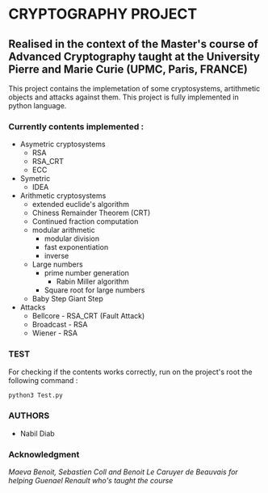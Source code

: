 # CRYPTOGRAPHY PROJECT
## Realised in the context of the Master's course of Advanced Cryptography taught at the University Pierre and Marie Curie (UPMC, Paris, FRANCE)


This project contains the implemetation of some cryptosystems, artithmetic objects and attacks against them. This project is fully implemented in python language.

### Currently contents implemented :
* Asymetric cryptosystems
  * RSA
  * RSA_CRT
  * ECC
* Symetric
  * IDEA
* Arithmetic cryptosystems
  * extended euclide's algorithm
  * Chiness Remainder Theorem (CRT)
  * Continued fraction computation
  * modular arithmetic
    * modular division
    * fast exponentiation
    * inverse
  * Large numbers
    * prime number generation
      * Rabin Miller algorithm
    * Square root for large numbers
  * Baby Step Giant Step
* Attacks
  * Bellcore - RSA_CRT  (Fault Attack)
  * Broadcast - RSA 
  * Wiener    - RSA


### TEST

For checking if the contents works correctly, run on the project's root the following command :
```bash
python3 Test.py
```


### AUTHORS
 * Nabil Diab


### Acknowledgment 
*Maeva Benoit, Sebastien Coll and Benoit Le Caruyer de Beauvais for helping*
*Guenael Renault who's taught the course*

